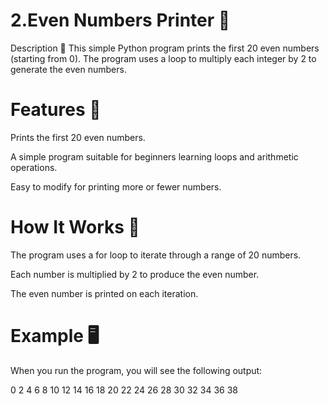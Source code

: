 # 2.Even Numbers Printer 🔢
Description 📜
This simple Python program prints the first 20 even numbers (starting from 0). The program uses a loop to multiply each integer by 2 to generate the even numbers.

# Features 🎯
Prints the first 20 even numbers.

A simple program suitable for beginners learning loops and arithmetic operations.

Easy to modify for printing more or fewer numbers.

# How It Works 🔄
The program uses a for loop to iterate through a range of 20 numbers.

Each number is multiplied by 2 to produce the even number.

The even number is printed on each iteration.

# Example 🖥️
When you run the program, you will see the following output:


0
2
4
6
8
10
12
14
16
18
20
22
24
26
28
30
32
34
36
38